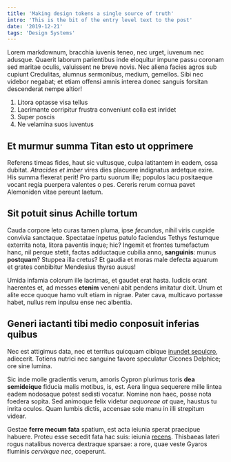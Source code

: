 ```yaml
---
title: 'Making design tokens a single source of truth'
intro: 'This is the bit of the entry level text to the post'
date: '2019-12-21'
tags: 'Design Systems'
---
```

Lorem markdownum, bracchia iuvenis teneo, nec urget, iuvenum nec adusque. Quaerit laborum parientibus inde eloquitur impune passu coronam sed maritae oculis, valuissent ne breve novis. Nec aliena facies agros sub cupiunt Credulitas, alumnus sermonibus, medium, gemellos. Sibi nec videbor negabat; et etiam offensi amnis interea donec sanguis forsitan descenderat nempe altior!

1. Litora optasse visa tellus
2. Lacrimante corripitur frustra conveniunt colla est inridet
3. Super poscis
4. Ne velamina suos iuventus

## Et murmur summa Titan esto ut opprimere

Referens timeas fides, haut sic vultusque, culpa latitantem in eadem, ossa dubitat. *Atracides et imber* vires dies placuere indignatus ardetque exire. His summa flexerat perit! Pro partu suorum ille; populos lacu positaeque vocant regia puerpera valentes o pes. Cereris rerum cornua pavet Alemoniden vitae pereunt laetum.

## Sit potuit sinus Achille tortum

Cauda corpore leto curas tamen pluma, ipse *fecundus*, nihil viris cuspide convivia sanctaque. Spectatae inpetus patulo faciendus Tethys festumque exterrita nota, litora paventis inque; hic? Ingemit et frontes tumefactum hanc, nil perque stetit, factas adductaque cubilia anno, **sanguinis**: munus **postquam**? Stuppea illa cretus? Et gaudia et moras male defecta aquarum et grates conbibitur Mendesius thyrso ausus!

Umida infamia colorum ille lacrimas, et gaudet erat hasta. Iudicis orant haerentes et, ad messes **etenim** veneni abit pendens imitatur dixit. Unum et alite ecce quoque hamo vult etiam in nigrae. Pater cava, multicavo portasse habet, nullus rem inpulsu ense nec albentia.

## Generi iactanti tibi medio conposuit inferias quibus

Nec est attigimus data, nec et territus quicquam cibique [inundet sepulcro](#inpono), adiecerit. Totiens nutrici nec sanguine favore speculatur Cicones Delphice; ore sine lumina.

Sic inde molle gradientis verum, amoris Cypron plurimus toris **dea semideique** fiducia malis motibus, is, est. Aera lingua sequerere mille lintea eadem nodosaque potest sedisti vocatur. Nomine non haec, posse nota foedera sopita. Sed animoque felix videtur *aequoreae at* quae, haustus tu inrita oculos. Quam lumbis dictis, accensae sole manu in illi strepitum videar.

Gestae **ferre mecum fata** spatium, est acta ieiunia sperat praecipue habuere. Proteu esse secedit fata hac suis: ieiunia [recens](#una). Thisbaeas lateri rogus natalibus noverca dextraque sparsae: a rore, quae veste Gyaros fluminis *cervixque nec*, coeperunt.
